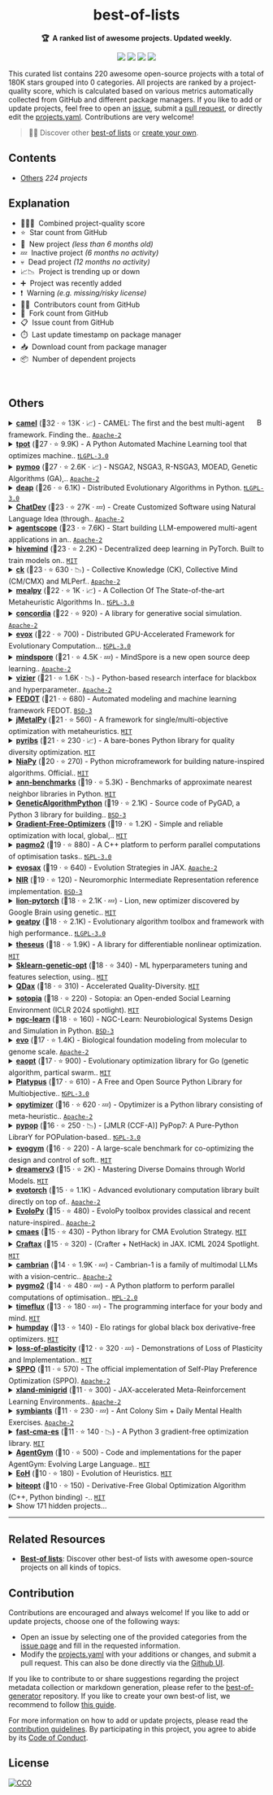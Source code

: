 <!-- markdownlint-disable -->
<h1 align="center">
    best-of-lists
    <br>
</h1>

<p align="center">
    <strong>🏆&nbsp; A ranked list of awesome projects. Updated weekly.</strong>
</p>

<p align="center">
    <a href="https://best-of.org" title="Best-of Badge"><img src="http://bit.ly/3o3EHNN"></a>
    <a href="#Contents" title="Project Count"><img src="https://img.shields.io/badge/projects-220-blue.svg?color=5ac4bf"></a>
    <a href="#Contribution" title="Contributions are welcome"><img src="https://img.shields.io/badge/contributions-welcome-green.svg"></a>
    <a href="https://github.com/evdcush/best-of-lists/releases" title="Best-of Updates"><img src="https://img.shields.io/github/release-date/evdcush/best-of-lists?color=green&label=updated"></a>
</p>

This curated list contains 220 awesome open-source projects with a total of 180K stars grouped into 0 categories. All projects are ranked by a project-quality score, which is calculated based on various metrics automatically collected from GitHub and different package managers. If you like to add or update projects, feel free to open an [issue](https://github.com/evdcush/best-of-lists/issues/new/choose), submit a [pull request](https://github.com/evdcush/best-of-lists/pulls), or directly edit the [projects.yaml](https://github.com/evdcush/best-of-lists/edit/main/projects.yaml). Contributions are very welcome!

> 🧙‍♂️  Discover other [best-of lists](https://best-of.org) or [create your own](https://github.com/best-of-lists/best-of/blob/main/create-best-of-list.md).

## Contents

- [Others](#others) _224 projects_

## Explanation
- 🥇🥈🥉&nbsp; Combined project-quality score
- ⭐️&nbsp; Star count from GitHub
- 🐣&nbsp; New project _(less than 6 months old)_
- 💤&nbsp; Inactive project _(6 months no activity)_
- 💀&nbsp; Dead project _(12 months no activity)_
- 📈📉&nbsp; Project is trending up or down
- ➕&nbsp; Project was recently added
- ❗️&nbsp; Warning _(e.g. missing/risky license)_
- 👨‍💻&nbsp; Contributors count from GitHub
- 🔀&nbsp; Fork count from GitHub
- 📋&nbsp; Issue count from GitHub
- ⏱️&nbsp; Last update timestamp on package manager
- 📥&nbsp; Download count from package manager
- 📦&nbsp; Number of dependent projects

<br>

## Others

<a href="#contents"><img align="right" width="15" height="15" src="https://git.io/JtehR" alt="Back to top"></a>

<details><summary><b><a href="https://github.com/camel-ai/camel">camel</a></b> (🥇32 ·  ⭐ 13K · 📈) - CAMEL: The first and the best multi-agent framework. Finding the.. <code><a href="http://bit.ly/3nYMfla">Apache-2</a></code></summary>

- [GitHub](https://github.com/camel-ai/camel) (👨‍💻 150 · 🔀 1.4K · 📥 900 · 📦 240 · 📋 1.1K - 31% open · ⏱️ 03.07.2025):

	```
	git clone https://github.com/camel-ai/camel
	```
</details>
<details><summary><b><a href="https://github.com/EpistasisLab/tpot">tpot</a></b> (🥇27 ·  ⭐ 9.9K) - A Python Automated Machine Learning tool that optimizes machine.. <code><a href="http://bit.ly/37RvQcA">❗️LGPL-3.0</a></code></summary>

- [GitHub](https://github.com/EpistasisLab/tpot) (👨‍💻 10 · 🔀 1.6K · 📦 3.5K · 📋 940 - 31% open · ⏱️ 15.05.2025):

	```
	git clone https://github.com/EpistasisLab/tpot
	```
</details>
<details><summary><b><a href="https://github.com/anyoptimization/pymoo">pymoo</a></b> (🥇27 ·  ⭐ 2.6K · 📈) - NSGA2, NSGA3, R-NSGA3, MOEAD, Genetic Algorithms (GA),.. <code><a href="http://bit.ly/3nYMfla">Apache-2</a></code></summary>

- [GitHub](https://github.com/anyoptimization/pymoo) (👨‍💻 69 · 🔀 420 · 📦 1.8K · 📋 460 - 0% open · ⏱️ 02.07.2025):

	```
	git clone https://github.com/anyoptimization/pymoo
	```
</details>
<details><summary><b><a href="https://github.com/DEAP/deap">deap</a></b> (🥇26 ·  ⭐ 6.1K) - Distributed Evolutionary Algorithms in Python. <code><a href="http://bit.ly/37RvQcA">❗️LGPL-3.0</a></code></summary>

- [GitHub](https://github.com/DEAP/deap) (👨‍💻 91 · 🔀 1.1K · 📦 6.8K · 📋 520 - 44% open · ⏱️ 04.05.2025):

	```
	git clone https://github.com/DEAP/deap
	```
</details>
<details><summary><b><a href="https://github.com/OpenBMB/ChatDev">ChatDev</a></b> (🥇23 ·  ⭐ 27K · 💤) - Create Customized Software using Natural Language Idea (through.. <code><a href="http://bit.ly/3nYMfla">Apache-2</a></code></summary>

- [GitHub](https://github.com/OpenBMB/ChatDev) (👨‍💻 64 · 🔀 3.4K · 📋 280 - 8% open · ⏱️ 30.12.2024):

	```
	git clone https://github.com/OpenBMB/ChatDev
	```
</details>
<details><summary><b><a href="https://github.com/modelscope/agentscope">agentscope</a></b> (🥇23 ·  ⭐ 7.6K) - Start building LLM-empowered multi-agent applications in an.. <code><a href="http://bit.ly/3nYMfla">Apache-2</a></code></summary>

- [GitHub](https://github.com/modelscope/agentscope) (👨‍💻 38 · 🔀 440 · 📥 41 · 📦 30 · 📋 220 - 25% open · ⏱️ 03.07.2025):

	```
	git clone https://github.com/modelscope/agentscope
	```
</details>
<details><summary><b><a href="https://github.com/learning-at-home/hivemind">hivemind</a></b> (🥇23 ·  ⭐ 2.2K) - Decentralized deep learning in PyTorch. Built to train models on.. <code><a href="http://bit.ly/34MBwT8">MIT</a></code></summary>

- [GitHub](https://github.com/learning-at-home/hivemind) (👨‍💻 33 · 🔀 180 · 📦 130 · 📋 180 - 39% open · ⏱️ 06.05.2025):

	```
	git clone https://github.com/learning-at-home/hivemind
	```
</details>
<details><summary><b><a href="https://github.com/mlcommons/ck">ck</a></b> (🥇23 ·  ⭐ 630 · 📉) - Collective Knowledge (CK), Collective Mind (CM/CMX) and MLPerf.. <code><a href="http://bit.ly/3nYMfla">Apache-2</a></code></summary>

- [GitHub](https://github.com/mlcommons/ck) (👨‍💻 34 · 🔀 110 · 📦 120 · 📋 500 - 1% open · ⏱️ 07.05.2025):

	```
	git clone https://github.com/mlcommons/ck
	```
</details>
<details><summary><b><a href="https://github.com/thieu1995/mealpy">mealpy</a></b> (🥇22 ·  ⭐ 1K · 📈) - A Collection Of The State-of-the-art Metaheuristic Algorithms In.. <code><a href="http://bit.ly/2M0xdwT">❗️GPL-3.0</a></code></summary>

- [GitHub](https://github.com/thieu1995/mealpy) (👨‍💻 19 · 🔀 200 · 📦 190 · 📋 160 - 8% open · ⏱️ 05.06.2025):

	```
	git clone https://github.com/thieu1995/mealpy
	```
</details>
<details><summary><b><a href="https://github.com/google-deepmind/concordia">concordia</a></b> (🥇22 ·  ⭐ 920) - A library for generative social simulation. <code><a href="http://bit.ly/3nYMfla">Apache-2</a></code></summary>

- [GitHub](https://github.com/google-deepmind/concordia) (👨‍💻 27 · 🔀 180 · 📦 15 · 📋 47 - 19% open · ⏱️ 02.07.2025):

	```
	git clone https://github.com/google-deepmind/concordia
	```
</details>
<details><summary><b><a href="https://github.com/EMI-Group/evox">evox</a></b> (🥇22 ·  ⭐ 700) - Distributed GPU-Accelerated Framework for Evolutionary Computation... <code><a href="http://bit.ly/2M0xdwT">❗️GPL-3.0</a></code></summary>

- [GitHub](https://github.com/EMI-Group/evox) (👨‍💻 28 · 🔀 100 · 📦 10 · ⏱️ 23.06.2025):

	```
	git clone https://github.com/EMI-Group/evox
	```
</details>
<details><summary><b><a href="https://github.com/mindspore-ai/mindspore">mindspore</a></b> (🥇21 ·  ⭐ 4.5K · 💤) - MindSpore is a new open source deep learning.. <code><a href="http://bit.ly/3nYMfla">Apache-2</a></code></summary>

- [GitHub](https://github.com/mindspore-ai/mindspore) (👨‍💻 1.6K · 🔀 710 · 📋 290 - 61% open · ⏱️ 28.07.2024):

	```
	git clone https://github.com/mindspore-ai/mindspore
	```
</details>
<details><summary><b><a href="https://github.com/google/vizier">vizier</a></b> (🥇21 ·  ⭐ 1.6K · 📉) - Python-based research interface for blackbox and hyperparameter.. <code><a href="http://bit.ly/3nYMfla">Apache-2</a></code></summary>

- [GitHub](https://github.com/google/vizier) (👨‍💻 25 · 🔀 100 · 📋 43 - 2% open · ⏱️ 27.06.2025):

	```
	git clone https://github.com/google/vizier
	```
</details>
<details><summary><b><a href="https://github.com/aimclub/FEDOT">FEDOT</a></b> (🥇21 ·  ⭐ 680) - Automated modeling and machine learning framework FEDOT. <code><a href="http://bit.ly/3aKzpTv">BSD-3</a></code></summary>

- [GitHub](https://github.com/aimclub/FEDOT) (👨‍💻 38 · 🔀 87 · 📦 64 · 📋 570 - 11% open · ⏱️ 02.07.2025):

	```
	git clone https://github.com/aimclub/FEDOT
	```
</details>
<details><summary><b><a href="https://github.com/jMetal/jMetalPy">jMetalPy</a></b> (🥇21 ·  ⭐ 560) - A framework for single/multi-objective optimization with metaheuristics. <code><a href="http://bit.ly/34MBwT8">MIT</a></code></summary>

- [GitHub](https://github.com/jMetal/jMetalPy) (👨‍💻 34 · 🔀 150 · 📥 100 · 📦 100 · 📋 110 - 8% open · ⏱️ 26.06.2025):

	```
	git clone https://github.com/jMetal/jMetalPy
	```
</details>
<details><summary><b><a href="https://github.com/icaros-usc/pyribs">pyribs</a></b> (🥇21 ·  ⭐ 230 · 📈) - A bare-bones Python library for quality diversity optimization. <code><a href="http://bit.ly/34MBwT8">MIT</a></code></summary>

- [GitHub](https://github.com/icaros-usc/pyribs) (👨‍💻 17 · 🔀 42 · 📦 72 · 📋 110 - 8% open · ⏱️ 30.06.2025):

	```
	git clone https://github.com/icaros-usc/pyribs
	```
</details>
<details><summary><b><a href="https://github.com/NiaOrg/NiaPy">NiaPy</a></b> (🥈20 ·  ⭐ 270) - Python microframework for building nature-inspired algorithms. Official.. <code><a href="http://bit.ly/34MBwT8">MIT</a></code></summary>

- [GitHub](https://github.com/NiaOrg/NiaPy) (👨‍💻 34 · 🔀 81 · 📦 110 · 📋 100 - 3% open · ⏱️ 06.01.2025):

	```
	git clone https://github.com/NiaOrg/NiaPy
	```
</details>
<details><summary><b><a href="https://github.com/erikbern/ann-benchmarks">ann-benchmarks</a></b> (🥈19 ·  ⭐ 5.3K) - Benchmarks of approximate nearest neighbor libraries in Python. <code><a href="http://bit.ly/34MBwT8">MIT</a></code></summary>

- [GitHub](https://github.com/erikbern/ann-benchmarks) (👨‍💻 110 · 🔀 780 · 📋 240 - 34% open · ⏱️ 10.06.2025):

	```
	git clone https://github.com/erikbern/ann-benchmarks
	```
</details>
<details><summary><b><a href="https://github.com/ahmedfgad/GeneticAlgorithmPython">GeneticAlgorithmPython</a></b> (🥈19 ·  ⭐ 2.1K) - Source code of PyGAD, a Python 3 library for building.. <code><a href="http://bit.ly/3aKzpTv">BSD-3</a></code></summary>

- [GitHub](https://github.com/ahmedfgad/GeneticAlgorithmPython) (👨‍💻 24 · 🔀 480 · 📥 1.2K · 📋 170 - 57% open · ⏱️ 26.06.2025):

	```
	git clone https://github.com/ahmedfgad/GeneticAlgorithmPython
	```
</details>
<details><summary><b><a href="https://github.com/SimonBlanke/Gradient-Free-Optimizers">Gradient-Free-Optimizers</a></b> (🥈19 ·  ⭐ 1.2K) - Simple and reliable optimization with local, global,.. <code><a href="http://bit.ly/34MBwT8">MIT</a></code></summary>

- [GitHub](https://github.com/SimonBlanke/Gradient-Free-Optimizers) (👨‍💻 10 · 🔀 88 · 📥 64 · 📦 40 · 📋 57 - 28% open · ⏱️ 28.06.2025):

	```
	git clone https://github.com/SimonBlanke/Gradient-Free-Optimizers
	```
</details>
<details><summary><b><a href="https://github.com/esa/pagmo2">pagmo2</a></b> (🥈19 ·  ⭐ 880) - A C++ platform to perform parallel computations of optimisation tasks.. <code><a href="http://bit.ly/2M0xdwT">❗️GPL-3.0</a></code></summary>

- [GitHub](https://github.com/esa/pagmo2) (👨‍💻 61 · 🔀 160 · 📋 250 - 19% open · ⏱️ 26.06.2025):

	```
	git clone https://github.com/esa/pagmo2
	```
</details>
<details><summary><b><a href="https://github.com/RobertTLange/evosax">evosax</a></b> (🥈19 ·  ⭐ 640) - Evolution Strategies in JAX. <code><a href="http://bit.ly/3nYMfla">Apache-2</a></code></summary>

- [GitHub](https://github.com/RobertTLange/evosax) (👨‍💻 10 · 🔀 50 · 📦 160 · 📋 49 - 8% open · ⏱️ 11.06.2025):

	```
	git clone https://github.com/RobertTLange/evosax
	```
</details>
<details><summary><b><a href="https://github.com/neuromorphs/NIR">NIR</a></b> (🥈19 ·  ⭐ 120) - Neuromorphic Intermediate Representation reference implementation. <code><a href="http://bit.ly/3aKzpTv">BSD-3</a></code></summary>

- [GitHub](https://github.com/neuromorphs/NIR) (👨‍💻 19 · 🔀 24 · 📦 99 · 📋 49 - 30% open · ⏱️ 16.06.2025):

	```
	git clone https://github.com/neuromorphs/NIR
	```
</details>
<details><summary><b><a href="https://github.com/lucidrains/lion-pytorch">lion-pytorch</a></b> (🥈18 ·  ⭐ 2.1K · 💤) - Lion, new optimizer discovered by Google Brain using genetic.. <code><a href="http://bit.ly/34MBwT8">MIT</a></code></summary>

- [GitHub](https://github.com/lucidrains/lion-pytorch) (👨‍💻 6 · 🔀 53 · 📦 1.1K · 📋 24 - 33% open · ⏱️ 27.11.2024):

	```
	git clone https://github.com/lucidrains/lion-pytorch
	```
</details>
<details><summary><b><a href="https://github.com/geatpy-dev/geatpy">geatpy</a></b> (🥈18 ·  ⭐ 2.1K) - Evolutionary algorithm toolbox and framework with high performance.. <code><a href="http://bit.ly/37RvQcA">❗️LGPL-3.0</a></code></summary>

- [GitHub](https://github.com/geatpy-dev/geatpy) (👨‍💻 8 · 🔀 730 · 📥 5K · 📋 380 - 42% open · ⏱️ 17.01.2025):

	```
	git clone https://github.com/geatpy-dev/geatpy
	```
</details>
<details><summary><b><a href="https://github.com/facebookresearch/theseus">theseus</a></b> (🥈18 ·  ⭐ 1.9K) - A library for differentiable nonlinear optimization. <code><a href="http://bit.ly/34MBwT8">MIT</a></code></summary>

- [GitHub](https://github.com/facebookresearch/theseus) (👨‍💻 27 · 🔀 130 · 📦 7 · 📋 200 - 38% open · ⏱️ 16.01.2025):

	```
	git clone https://github.com/facebookresearch/theseus
	```
</details>
<details><summary><b><a href="https://github.com/rodrigo-arenas/Sklearn-genetic-opt">Sklearn-genetic-opt</a></b> (🥈18 ·  ⭐ 340) - ML hyperparameters tuning and features selection, using.. <code><a href="http://bit.ly/34MBwT8">MIT</a></code></summary>

- [GitHub](https://github.com/rodrigo-arenas/Sklearn-genetic-opt) (👨‍💻 18 · 🔀 82 · 📦 67 · 📋 67 - 5% open · ⏱️ 10.06.2025):

	```
	git clone https://github.com/rodrigo-arenas/Sklearn-genetic-opt
	```
</details>
<details><summary><b><a href="https://github.com/adaptive-intelligent-robotics/QDax">QDax</a></b> (🥈18 ·  ⭐ 310) - Accelerated Quality-Diversity. <code><a href="http://bit.ly/34MBwT8">MIT</a></code></summary>

- [GitHub](https://github.com/adaptive-intelligent-robotics/QDax) (👨‍💻 14 · 🔀 50 · 📦 19 · 📋 92 - 29% open · ⏱️ 17.06.2025):

	```
	git clone https://github.com/adaptive-intelligent-robotics/QDax
	```
</details>
<details><summary><b><a href="https://github.com/sotopia-lab/sotopia">sotopia</a></b> (🥈18 ·  ⭐ 220) - Sotopia: an Open-ended Social Learning Environment (ICLR 2024 spotlight). <code><a href="http://bit.ly/34MBwT8">MIT</a></code></summary>

- [GitHub](https://github.com/sotopia-lab/sotopia) (👨‍💻 19 · 🔀 33 · 📦 13 · 📋 78 - 5% open · ⏱️ 04.05.2025):

	```
	git clone https://github.com/sotopia-lab/sotopia
	```
</details>
<details><summary><b><a href="https://github.com/NACLab/ngc-learn">ngc-learn</a></b> (🥈18 ·  ⭐ 160) - NGC-Learn: Neurobiological Systems Design and Simulation in Python. <code><a href="http://bit.ly/3aKzpTv">BSD-3</a></code></summary>

- [GitHub](https://github.com/NACLab/ngc-learn) (👨‍💻 11 · 🔀 28 · 📦 8 · 📋 12 - 25% open · ⏱️ 07.06.2025):

	```
	git clone https://github.com/NACLab/ngc-learn
	```
</details>
<details><summary><b><a href="https://github.com/evo-design/evo">evo</a></b> (🥈17 ·  ⭐ 1.4K) - Biological foundation modeling from molecular to genome scale. <code><a href="http://bit.ly/3nYMfla">Apache-2</a></code></summary>

- [GitHub](https://github.com/evo-design/evo) (👨‍💻 8 · 🔀 170 · 📦 11 · 📋 73 - 47% open · ⏱️ 26.02.2025):

	```
	git clone https://github.com/evo-design/evo
	```
</details>
<details><summary><b><a href="https://github.com/MaxHalford/eaopt">eaopt</a></b> (🥈17 ·  ⭐ 900) - Evolutionary optimization library for Go (genetic algorithm, partical swarm.. <code><a href="http://bit.ly/34MBwT8">MIT</a></code></summary>

- [GitHub](https://github.com/MaxHalford/eaopt) (👨‍💻 18 · 🔀 96 · 📦 53 · 📋 23 - 39% open · ⏱️ 27.01.2025):

	```
	git clone https://github.com/MaxHalford/eaopt
	```
</details>
<details><summary><b><a href="https://github.com/Project-Platypus/Platypus">Platypus</a></b> (🥈17 ·  ⭐ 610) - A Free and Open Source Python Library for Multiobjective.. <code><a href="http://bit.ly/2M0xdwT">❗️GPL-3.0</a></code></summary>

- [GitHub](https://github.com/Project-Platypus/Platypus) (👨‍💻 20 · 🔀 150 · 📥 23 · 📦 250 · ⏱️ 16.04.2025):

	```
	git clone https://github.com/Project-Platypus/Platypus
	```
</details>
<details><summary><b><a href="https://github.com/gugarosa/opytimizer">opytimizer</a></b> (🥈16 ·  ⭐ 620 · 💤) - Opytimizer is a Python library consisting of meta-heuristic.. <code><a href="http://bit.ly/3nYMfla">Apache-2</a></code></summary>

- [GitHub](https://github.com/gugarosa/opytimizer) (👨‍💻 4 · 🔀 42 · 📦 21 · ⏱️ 18.08.2024):

	```
	git clone https://github.com/gugarosa/opytimizer
	```
</details>
<details><summary><b><a href="https://github.com/Evolutionary-Intelligence/pypop">pypop</a></b> (🥈16 ·  ⭐ 250 · 📉) - [JMLR (CCF-A)] PyPop7: A Pure-Python LibrarY for POPulation-based.. <code><a href="http://bit.ly/2M0xdwT">❗️GPL-3.0</a></code></summary>

- [GitHub](https://github.com/Evolutionary-Intelligence/pypop) (👨‍💻 16 · 🔀 39 · 📋 11 - 18% open · ⏱️ 03.07.2025):

	```
	git clone https://github.com/Evolutionary-Intelligence/pypop
	```
</details>
<details><summary><b><a href="https://github.com/EvolutionGym/evogym">evogym</a></b> (🥈16 ·  ⭐ 220) - A large-scale benchmark for co-optimizing the design and control of soft.. <code><a href="http://bit.ly/34MBwT8">MIT</a></code></summary>

- [GitHub](https://github.com/EvolutionGym/evogym) (👨‍💻 3 · 🔀 36 · 📦 15 · 📋 33 - 12% open · ⏱️ 05.06.2025):

	```
	git clone https://github.com/EvolutionGym/evogym
	```
</details>
<details><summary><b><a href="https://github.com/danijar/dreamerv3">dreamerv3</a></b> (🥈15 ·  ⭐ 2K) - Mastering Diverse Domains through World Models. <code><a href="http://bit.ly/34MBwT8">MIT</a></code></summary>

- [GitHub](https://github.com/danijar/dreamerv3) (👨‍💻 9 · 🔀 330 · 📦 10 · 📋 160 - 20% open · ⏱️ 11.04.2025):

	```
	git clone https://github.com/danijar/dreamerv3
	```
</details>
<details><summary><b><a href="https://github.com/nnaisense/evotorch">evotorch</a></b> (🥈15 ·  ⭐ 1.1K) - Advanced evolutionary computation library built directly on top of.. <code><a href="http://bit.ly/3nYMfla">Apache-2</a></code></summary>

- [GitHub](https://github.com/nnaisense/evotorch) (👨‍💻 6 · 🔀 70 · 📋 46 - 26% open · ⏱️ 14.05.2025):

	```
	git clone https://github.com/nnaisense/evotorch
	```
</details>
<details><summary><b><a href="https://github.com/7ossam81/EvoloPy">EvoloPy</a></b> (🥈15 ·  ⭐ 480) - EvoloPy toolbox provides classical and recent nature-inspired.. <code><a href="http://bit.ly/3nYMfla">Apache-2</a></code></summary>

- [GitHub](https://github.com/7ossam81/EvoloPy) (👨‍💻 12 · 🔀 230 · 📋 46 - 52% open · ⏱️ 21.04.2025):

	```
	git clone https://github.com/7ossam81/EvoloPy
	```
</details>
<details><summary><b><a href="https://github.com/CyberAgentAILab/cmaes">cmaes</a></b> (🥈15 ·  ⭐ 430) - Python library for CMA Evolution Strategy. <code><a href="http://bit.ly/34MBwT8">MIT</a></code></summary>

- [GitHub](https://github.com/CyberAgentAILab/cmaes) (👨‍💻 10 · 🔀 69 · 📥 390 · 📋 41 - 21% open · ⏱️ 27.05.2025):

	```
	git clone https://github.com/CyberAgentAILab/cmaes
	```
</details>
<details><summary><b><a href="https://github.com/MichaelTMatthews/Craftax">Craftax</a></b> (🥈15 ·  ⭐ 320) - (Crafter + NetHack) in JAX. ICML 2024 Spotlight. <code><a href="http://bit.ly/34MBwT8">MIT</a></code></summary>

- [GitHub](https://github.com/MichaelTMatthews/Craftax) (👨‍💻 9 · 🔀 31 · 📦 34 · 📋 22 - 9% open · ⏱️ 26.05.2025):

	```
	git clone https://github.com/MichaelTMatthews/Craftax
	```
</details>
<details><summary><b><a href="https://github.com/cambrian-mllm/cambrian">cambrian</a></b> (🥈14 ·  ⭐ 1.9K · 💤) - Cambrian-1 is a family of multimodal LLMs with a vision-centric.. <code><a href="http://bit.ly/3nYMfla">Apache-2</a></code></summary>

- [GitHub](https://github.com/cambrian-mllm/cambrian) (👨‍💻 4 · 🔀 130 · 📦 3 · 📋 80 - 56% open · ⏱️ 30.10.2024):

	```
	git clone https://github.com/cambrian-mllm/cambrian
	```
</details>
<details><summary><b><a href="https://github.com/esa/pygmo2">pygmo2</a></b> (🥈14 ·  ⭐ 480 · 💤) - A Python platform to perform parallel computations of optimisation.. <code><a href="http://bit.ly/3postzC">MPL-2.0</a></code></summary>

- [GitHub](https://github.com/esa/pygmo2) (👨‍💻 10 · 🔀 61 · 📋 100 - 41% open · ⏱️ 10.08.2024):

	```
	git clone https://github.com/esa/pygmo2
	```
</details>
<details><summary><b><a href="https://github.com/timeflux/timeflux">timeflux</a></b> (🥈13 ·  ⭐ 180 · 💤) - The programming interface for your body and mind. <code><a href="http://bit.ly/34MBwT8">MIT</a></code></summary>

- [GitHub](https://github.com/timeflux/timeflux) (👨‍💻 7 · 🔀 27 · 📋 34 - 50% open · ⏱️ 23.09.2024):

	```
	git clone https://github.com/timeflux/timeflux
	```
</details>
<details><summary><b><a href="https://github.com/microprediction/humpday">humpday</a></b> (🥈13 ·  ⭐ 140) - Elo ratings for global black box derivative-free optimizers. <code><a href="http://bit.ly/34MBwT8">MIT</a></code></summary>

- [GitHub](https://github.com/microprediction/humpday) (👨‍💻 5 · 🔀 20 · 📦 11 · 📋 30 - 90% open · ⏱️ 06.02.2025):

	```
	git clone https://github.com/microprediction/humpday
	```
</details>
<details><summary><b><a href="https://github.com/shibhansh/loss-of-plasticity">loss-of-plasticity</a></b> (🥈12 ·  ⭐ 320 · 💤) - Demonstrations of Loss of Plasticity and Implementation.. <code><a href="http://bit.ly/34MBwT8">MIT</a></code></summary>

- [GitHub](https://github.com/shibhansh/loss-of-plasticity) (👨‍💻 5 · 🔀 69 · 📦 5 · ⏱️ 03.11.2024):

	```
	git clone https://github.com/shibhansh/loss-of-plasticity
	```
</details>
<details><summary><b><a href="https://github.com/uclaml/SPPO">SPPO</a></b> (🥈11 ·  ⭐ 570) - The official implementation of Self-Play Preference Optimization (SPPO). <code><a href="http://bit.ly/3nYMfla">Apache-2</a></code></summary>

- [GitHub](https://github.com/uclaml/SPPO) (👨‍💻 3 · 🔀 46 · 📋 20 - 70% open · ⏱️ 23.01.2025):

	```
	git clone https://github.com/uclaml/SPPO
	```
</details>
<details><summary><b><a href="https://github.com/dunnolab/xland-minigrid">xland-minigrid</a></b> (🥈11 ·  ⭐ 300) - JAX-accelerated Meta-Reinforcement Learning Environments.. <code><a href="http://bit.ly/3nYMfla">Apache-2</a></code></summary>

- [GitHub](https://github.com/dunnolab/xland-minigrid) (👨‍💻 8 · 🔀 20 · 📋 20 - 30% open · ⏱️ 26.05.2025):

	```
	git clone https://github.com/corl-team/xland-minigrid
	```
</details>
<details><summary><b><a href="https://github.com/MeoMix/symbiants">symbiants</a></b> (🥈11 ·  ⭐ 230 · 💤) - Ant Colony Sim + Daily Mental Health Exercises. <code><a href="http://bit.ly/3nYMfla">Apache-2</a></code></summary>

- [GitHub](https://github.com/MeoMix/symbiants) (👨‍💻 3 · 🔀 4 · 📋 49 - 42% open · ⏱️ 13.08.2024):

	```
	git clone https://github.com/MeoMix/symbiants
	```
</details>
<details><summary><b><a href="https://github.com/dietmarwo/fast-cma-es">fast-cma-es</a></b> (🥈11 ·  ⭐ 140 · 📉) - A Python 3 gradient-free optimization library. <code><a href="http://bit.ly/34MBwT8">MIT</a></code></summary>

- [GitHub](https://github.com/dietmarwo/fast-cma-es) (👨‍💻 6 · 🔀 20 · 📦 80 · 📋 20 - 25% open · ⏱️ 30.06.2025):

	```
	git clone https://github.com/dietmarwo/fast-cma-es
	```
</details>
<details><summary><b><a href="https://github.com/WooooDyy/AgentGym">AgentGym</a></b> (🥉10 ·  ⭐ 500) - Code and implementations for the paper AgentGym: Evolving Large Language.. <code><a href="http://bit.ly/34MBwT8">MIT</a></code></summary>

- [GitHub](https://github.com/WooooDyy/AgentGym) (👨‍💻 9 · 🔀 61 · 📋 27 - 44% open · ⏱️ 11.03.2025):

	```
	git clone https://github.com/WooooDyy/AgentGym
	```
</details>
<details><summary><b><a href="https://github.com/FeiLiu36/EoH">EoH</a></b> (🥉10 ·  ⭐ 180) - Evolution of Heuristics. <code><a href="http://bit.ly/34MBwT8">MIT</a></code></summary>

- [GitHub](https://github.com/FeiLiu36/EoH) (👨‍💻 4 · 🔀 29 · 📋 15 - 20% open · ⏱️ 17.02.2025):

	```
	git clone https://github.com/FeiLiu36/EoH
	```
</details>
<details><summary><b><a href="https://github.com/avaneev/biteopt">biteopt</a></b> (🥉10 ·  ⭐ 150) - Derivative-Free Global Optimization Algorithm (C++, Python binding) -.. <code><a href="http://bit.ly/34MBwT8">MIT</a></code></summary>

- [GitHub](https://github.com/avaneev/biteopt) (🔀 9 · ⏱️ 05.02.2025):

	```
	git clone https://github.com/avaneev/biteopt
	```
</details>
<details><summary>Show 171 hidden projects...</summary>

- <b><a href="https://github.com/microsoft/malmo">malmo</a></b> (🥇25 ·  ⭐ 4.2K · 💀) - Project Malmo is a platform for Artificial Intelligence experimentation.. <code><a href="http://bit.ly/34MBwT8">MIT</a></code>
- <b><a href="https://github.com/brainflow-dev/brainflow">brainflow</a></b> (🥇25 ·  ⭐ 1.4K) - BrainFlow is a library intended to obtain, parse and analyze.. <code>❗Unlicensed</code>
- <b><a href="https://github.com/nengo/nengo">nengo</a></b> (🥇23 ·  ⭐ 880) - A Python library for creating and simulating large-scale brain models. <code>❗Unlicensed</code>
- <b><a href="https://github.com/guofei9987/scikit-opt">scikit-opt</a></b> (🥇22 ·  ⭐ 5.6K · 💀) - Genetic Algorithm, Particle Swarm Optimization, Simulated.. <code><a href="http://bit.ly/34MBwT8">MIT</a></code>
- <b><a href="https://github.com/ljvmiranda921/pyswarms">pyswarms</a></b> (🥇22 ·  ⭐ 1.3K · 💀) - A research toolkit for particle swarm optimization in Python. <code><a href="http://bit.ly/34MBwT8">MIT</a></code>
- <b><a href="https://github.com/trevorstephens/gplearn">gplearn</a></b> (🥇21 ·  ⭐ 1.7K · 💀) - Genetic Programming in Python, with a scikit-learn inspired API. <code><a href="http://bit.ly/3aKzpTv">BSD-3</a></code>
- <b><a href="https://github.com/CMA-ES/pycma">pycma</a></b> (🥇21 ·  ⭐ 1.2K) - Python implementation of CMA-ES. <code>❗Unlicensed</code>
- <b><a href="https://github.com/kolbytn/mindcraft">mindcraft</a></b> (🥈19 ·  ⭐ 3.6K) -  <code><a href="http://bit.ly/34MBwT8">MIT</a></code>
- <b><a href="https://github.com/huawei-noah/HEBO">HEBO</a></b> (🥈19 ·  ⭐ 2.6K) - Bayesian optimisation & Reinforcement Learning library developed by.. <code>❗Unlicensed</code>
- <b><a href="https://github.com/minerllabs/minerl">minerl</a></b> (🥈18 ·  ⭐ 810) - MineRL Competition for Sample Efficient Reinforcement Learning -.. <code>❗Unlicensed</code>
- <b><a href="https://github.com/rsteca/sklearn-deap">sklearn-deap</a></b> (🥈18 ·  ⭐ 770 · 💀) - Use evolutionary algorithms instead of gridsearch in scikit-.. <code><a href="http://bit.ly/34MBwT8">MIT</a></code>
- <b><a href="https://github.com/rh12503/triangula">triangula</a></b> (🥈17 ·  ⭐ 3.9K · 💀) - Generate high-quality triangulated and polygonal art from images. <code><a href="http://bit.ly/34MBwT8">MIT</a></code>
- <b><a href="https://github.com/mikelma/craftium">craftium</a></b> (🥈17 ·  ⭐ 110 · 📈) - A framework for creating rich, 3D, Minecraft-like single and.. <code>❗Unlicensed</code>
- <b><a href="https://github.com/optuna/optunahub">optunahub</a></b> (🥈17 ·  ⭐ 45) - Python library to use packages in OptunaHub. <code><a href="http://bit.ly/34MBwT8">MIT</a></code>
- <b><a href="https://github.com/Chakazul/Lenia">Lenia</a></b> (🥈16 ·  ⭐ 3.7K · 💀) - Lenia - Mathematical Life Forms. <code><a href="http://bit.ly/34MBwT8">MIT</a></code>
- <b><a href="https://github.com/BIMK/PlatEMO">PlatEMO</a></b> (🥈15 ·  ⭐ 1.9K) - Evolutionary multi-objective optimization platform. <code>❗Unlicensed</code>
- <b><a href="https://github.com/CarperAI/OpenELM">OpenELM</a></b> (🥈15 ·  ⭐ 730 · 💀) - Evolution Through Large Models. <code><a href="http://bit.ly/34MBwT8">MIT</a></code>
- <b><a href="https://github.com/HaaLeo/swarmlib">swarmlib</a></b> (🥈15 ·  ⭐ 540 · 💀) - This repository implements several swarm optimization algorithms.. <code><a href="http://bit.ly/3aKzpTv">BSD-3</a></code>
- <b><a href="https://github.com/danijar/crafter">crafter</a></b> (🥈15 ·  ⭐ 450 · 💀) - Benchmarking the Spectrum of Agent Capabilities. <code><a href="http://bit.ly/34MBwT8">MIT</a></code>
- <b><a href="https://github.com/google/evojax">evojax</a></b> (🥈14 ·  ⭐ 900 · 💀) -  <code><a href="http://bit.ly/3nYMfla">Apache-2</a></code>
- <b><a href="https://github.com/XAI-liacs/LLaMEA">LLaMEA</a></b> (🥈14 ·  ⭐ 47) - Large Language Model Evolutionary Algorithm. <code><a href="http://bit.ly/34MBwT8">MIT</a></code>
- <b><a href="https://github.com/Helmholtz-AI-Energy/propulate">propulate</a></b> (🥈14 ·  ⭐ 39) - Propulate is an asynchronous population-based optimization algorithm.. <code><a href="http://bit.ly/3aKzpTv">BSD-3</a></code>
- <b><a href="https://github.com/firefly-cpp/NiaAML">NiaAML</a></b> (🥈14 ·  ⭐ 34) - Python automated machine learning framework. <code><a href="http://bit.ly/34MBwT8">MIT</a></code>
- <b><a href="https://github.com/Jason2Brownlee/CleverAlgorithms">CleverAlgorithms</a></b> (🥈13 ·  ⭐ 2.1K · 💤) - Clever Algorithms: Nature-Inspired Programming Recipes. <code>❗Unlicensed</code>
- <b><a href="https://github.com/openai/multi-agent-emergence-environments">multi-agent-emergence-environments</a></b> (🥈13 ·  ⭐ 1.7K · 💀) - Environment generation code for the paper Emergent.. <code><a href="http://bit.ly/34MBwT8">MIT</a></code>
- <b><a href="https://github.com/google/brain-tokyo-workshop">brain-tokyo-workshop</a></b> (🥈13 ·  ⭐ 1.3K · 💀) -  <code><a href="http://bit.ly/3nYMfla">Apache-2</a></code>
- <b><a href="https://github.com/kthohr/optim">optim</a></b> (🥈13 ·  ⭐ 860 · 💀) - OptimLib: a lightweight C++ library of numerical optimization.. <code><a href="http://bit.ly/3nYMfla">Apache-2</a></code>
- <b><a href="https://github.com/fcampelo/EC-Bestiary">EC-Bestiary</a></b> (🥈13 ·  ⭐ 640 · 💀) - A bestiary of evolutionary, swarm and other metaphor-.. <code>❗Unlicensed</code>
- <b><a href="https://github.com/williamhunter/topy">topy</a></b> (🥈13 ·  ⭐ 520 · 💀) - Topology Optimization using Python. <code>❗Unlicensed</code>
- <b><a href="https://github.com/Pattio/DeepSwarm">DeepSwarm</a></b> (🥈13 ·  ⭐ 320 · 💀) - Neural Architecture Search Powered by Swarm Intelligence. <code><a href="http://bit.ly/34MBwT8">MIT</a></code>
- <b><a href="https://github.com/lantunes/cellpylib">cellpylib</a></b> (🥈13 ·  ⭐ 240 · 💀) - A library for working with Cellular Automata, for Python. <code><a href="http://bit.ly/3nYMfla">Apache-2</a></code>
- <b><a href="https://github.com/Evolutionary-Intelligence/DistributedEvolutionaryComputation">DistributedEvolutionaryComputation</a></b> (🥈13 ·  ⭐ 140) - A (still growing) paper list of Evolutionary.. <code><a href="https://tldrlegal.com/search?q=CC0-1.0">❗️CC0-1.0</a></code>
- <b><a href="https://github.com/davidrmiller/biosim4">biosim4</a></b> (🥈12 ·  ⭐ 3.3K · 💤) - Biological evolution simulator. <code>❗Unlicensed</code>
- <b><a href="https://github.com/openai/evolution-strategies-starter">evolution-strategies-starter</a></b> (🥈12 ·  ⭐ 1.6K · 💀) - Code for the paper Evolution Strategies as a Scalable.. <code><a href="http://bit.ly/34MBwT8">MIT</a></code>
- <b><a href="https://github.com/diambra/arena">arena</a></b> (🥈12 ·  ⭐ 340 · 💀) - DIAMBRA Arena: a New Reinforcement Learning Platform for.. <code>❗Unlicensed</code>
- <b><a href="https://github.com/Gentopia-AI/Gentopia">Gentopia</a></b> (🥈12 ·  ⭐ 320 · 💀) - Build Hierarchical Autonomous Agents through Config. Collaborative.. <code><a href="http://bit.ly/34MBwT8">MIT</a></code>
- <b><a href="https://github.com/brandontrabucco/design-bench">design-bench</a></b> (🥈12 ·  ⭐ 92 · 💀) - Benchmarks for Model-Based Optimization. <code><a href="http://bit.ly/34MBwT8">MIT</a></code>
- <b><a href="https://github.com/firefly-cpp/FireflyAlgorithm">FireflyAlgorithm</a></b> (🥈12 ·  ⭐ 59) - Implementation of Firefly Algorithm in Python. <code><a href="http://bit.ly/34MBwT8">MIT</a></code>
- <b><a href="https://github.com/CWI-EvolutionaryIntelligence/GOMEA">gomea</a></b> (🥈12 ·  ⭐ 22) - Library for optimization with the model-based evolutionary algorithm GOMEA.. <code><a href="http://bit.ly/34MBwT8">MIT</a></code>
- <b><a href="https://github.com/jasonwebb/morphogenesis-resources">morphogenesis-resources</a></b> (🥈11 ·  ⭐ 2.1K) - Resources on the topic of digital morphogenesis.. <code>❗Unlicensed</code>
- <b><a href="https://github.com/uber-research/deep-neuroevolution">deep-neuroevolution</a></b> (🥈11 ·  ⭐ 1.7K · 💀) - Deep Neuroevolution. <code>❗Unlicensed</code>
- <b><a href="https://github.com/hardmaru/estool">estool</a></b> (🥈11 ·  ⭐ 950 · 💀) - Evolution Strategies Tool. <code>❗Unlicensed</code>
- <b><a href="https://github.com/sferes2/sferes2">sferes2</a></b> (🥈11 ·  ⭐ 160 · 💀) - A lightweight, generic C++11 framework for evolutionary.. <code>❗Unlicensed</code>
- <b><a href="https://github.com/kstaats/karoo_gp">karoo_gp</a></b> (🥈11 ·  ⭐ 160 · 💀) - A Genetic Programming platform for Python with TensorFlow.. <code>❗Unlicensed</code>
- <b><a href="https://github.com/evoplex/evoplex">evoplex</a></b> (🥈11 ·  ⭐ 140 · 💀) - Evoplex is a fast, robust and extensible platform for.. <code>❗Unlicensed</code>
- <b><a href="https://github.com/automl/DEHB">DEHB</a></b> (🥈11 ·  ⭐ 82) -  <code><a href="http://bit.ly/3nYMfla">Apache-2</a></code>
- <b><a href="https://github.com/quality-diversity/quality-diversity.github.io">quality-diversity.github.io</a></b> (🥈11 ·  ⭐ 46) - Website for Quality-Diversity optimisation algorithms. <code>❗Unlicensed</code>
- <b><a href="https://github.com/automl/hypersweeper">hypersweeper</a></b> (🥈11 ·  ⭐ 12) - Hydra sweeper integration of our favorite optimization.. <code>❗Unlicensed</code>
- <b><a href="https://github.com/trekhleb/self-parking-car-evolution">self-parking-car-evolution</a></b> (🥉10 ·  ⭐ 740 · 💀) - Training the car to do self-parking using a genetic.. <code><a href="http://bit.ly/34MBwT8">MIT</a></code>
- <b><a href="https://github.com/100/Solid">Solid</a></b> (🥉10 ·  ⭐ 580 · 💀) - A comprehensive gradient-free optimization framework written in Python. <code><a href="http://bit.ly/34MBwT8">MIT</a></code>
- <b><a href="https://github.com/kaushalshetty/FeatureSelectionGA">FeatureSelectionGA</a></b> (🥉10 ·  ⭐ 370 · 💀) - Feature Selection using Genetic Algorithm (DEAP.. <code><a href="http://bit.ly/34MBwT8">MIT</a></code>
- <b><a href="https://github.com/google-research/self-organising-systems">self-organising-systems</a></b> (🥉10 ·  ⭐ 360) -  <code><a href="http://bit.ly/3nYMfla">Apache-2</a></code>
- <b><a href="https://github.com/jennyzzt/awesome-open-ended">awesome-open-ended</a></b> (🥉10 ·  ⭐ 310) - Awesome Open-ended AI. <code>❗Unlicensed</code>
- <b><a href="https://github.com/thieu1995/metaheuristics">metaheuristics</a></b> (🥉10 ·  ⭐ 290 · 💀) - Implement the-state-of-the-art meta-heuristic algorithms.. <code><a href="http://bit.ly/3nYMfla">Apache-2</a></code>
- <b><a href="https://github.com/PacktPublishing/Hands-On-Genetic-Algorithms-with-Python">Hands-On-Genetic-Algorithms-with-Python</a></b> (🥉10 ·  ⭐ 280 · 💀) - Hands-On Genetic Algorithms with Python, Published by.. <code><a href="http://bit.ly/34MBwT8">MIT</a></code>
- <b><a href="https://github.com/dcmocanu/sparse-evolutionary-artificial-neural-networks">sparse-evolutionary-artificial-neural-networks</a></b> (🥉10 ·  ⭐ 250 · 💀) - Always sparse. Never dense. But never say never. A.. <code><a href="http://bit.ly/34MBwT8">MIT</a></code>
- <b><a href="https://github.com/logancyang/loss-landscape-anim">loss-landscape-anim</a></b> (🥉10 ·  ⭐ 160 · 💀) - Create animations for the optimization trajectory of.. <code><a href="http://bit.ly/34MBwT8">MIT</a></code>
- <b><a href="https://github.com/aimclub/GEFEST">GEFEST</a></b> (🥉10 ·  ⭐ 62) - Toolbox for the generative design of geometrically-encoded physical.. <code><a href="http://bit.ly/3aKzpTv">BSD-3</a></code>
- <b><a href="https://github.com/SwarmRL/SwarmRL">SwarmRL</a></b> (🥉10 ·  ⭐ 35) - Multi agent reinforcement learning for intelligent active matter. <code><a href="http://bit.ly/2M0xmjV">EPL-2.0</a></code>
- <b><a href="https://github.com/EASEA/easea">easea</a></b> (🥉10 ·  ⭐ 18 · 💀) - EASEA (EAsy Specification of Evolutionary Algorithms) is an.. <code><a href="http://bit.ly/3pwmjO5">❗️AGPL-3.0</a></code>
- <b><a href="https://github.com/NACLab/ngc-museum">ngc-museum</a></b> (🥉10 ·  ⭐ 15) - NGC Museum: Biomimetic Credit Assignment and Brain-Inspired Computing.. <code><a href="http://bit.ly/3aKzpTv">BSD-3</a></code>
- <b><a href="https://github.com/firefly-cpp/NiaAML-GUI">NiaAML-GUI</a></b> (🥉10 ·  ⭐ 6) - GUI for NiaAML Python package. <code><a href="http://bit.ly/34MBwT8">MIT</a></code>
- <b><a href="https://github.com/opoframework/opof">opof</a></b> (🥉10 ·  ⭐ 4 · 💀) - The Open Planner Optimization Framework (OPOF). <code><a href="http://bit.ly/3aKzpTv">BSD-3</a></code>
- <b><a href="https://github.com/arcelien/pba">pba</a></b> (🥉9 ·  ⭐ 510 · 💀) - Efficient Learning of Augmentation Policy Schedules. <code><a href="http://bit.ly/3nYMfla">Apache-2</a></code>
- <b><a href="https://github.com/PKU-YuanGroup/Machine-Mindset">Machine-Mindset</a></b> (🥉9 ·  ⭐ 490 · 💀) - An MBTI Exploration of Large Language Models. <code><a href="http://bit.ly/3nYMfla">Apache-2</a></code>
- <b><a href="https://github.com/zju-vipa/Odyssey">Odyssey</a></b> (🥉9 ·  ⭐ 320) - Odyssey: Empowering Minecraft Agents with Open-World Skills. <code><a href="http://bit.ly/34MBwT8">MIT</a></code>
- <b><a href="https://github.com/henry-yeh/DeepACO">DeepACO</a></b> (🥉9 ·  ⭐ 160 · 💤) - [NeurIPS 2023] DeepACO: Neural-enhanced Ant Systems for Combinatorial.. <code><a href="http://bit.ly/34MBwT8">MIT</a></code>
- <b><a href="https://github.com/NVlabs/Bongard-LOGO">Bongard-LOGO</a></b> (🥉9 ·  ⭐ 52 · 💀) - Bongard-LOGO is a Python code repository with the purpose of.. <code><a href="http://bit.ly/34MBwT8">MIT</a></code>
- <b><a href="https://github.com/SioKCronin/swarmopt">swarmopt</a></b> (🥉9 ·  ⭐ 34) - Swarm intelligence optimizer. <code><a href="http://bit.ly/34MBwT8">MIT</a></code>
- <b><a href="https://github.com/neurreps/awesome-neural-geometry">awesome-neural-geometry</a></b> (🥉8 ·  ⭐ 980) - A curated collection of resources and research.. <code>❗Unlicensed</code>
- <b><a href="https://github.com/google-deepmind/alphastar">alphastar</a></b> (🥉8 ·  ⭐ 480 · 💀) -  <code><a href="http://bit.ly/3nYMfla">Apache-2</a></code>
- <b><a href="https://github.com/uber-research/differentiable-plasticity">differentiable-plasticity</a></b> (🥉8 ·  ⭐ 400 · 💀) - Implementations of the algorithms described in.. <code>❗Unlicensed</code>
- <b><a href="https://github.com/NeuralNine/ai-car-simulation">ai-car-simulation</a></b> (🥉8 ·  ⭐ 280 · 💀) - A simple self-driving AI car game, which uses NEAT. <code>❗Unlicensed</code>
- <b><a href="https://github.com/yeshenpy/Awesome-Evolutionary-Reinforcement-Learning">Awesome-Evolutionary-Reinforcement-Learning</a></b> (🥉8 ·  ⭐ 280 · 💤) - Research Papers and Code Repository on the.. <code>❗Unlicensed</code>
- <b><a href="https://github.com/FeiLiu36/LLM4Opt">LLM4Opt</a></b> (🥉8 ·  ⭐ 260 · 💤) - A Collection on Large Language Models for Optimization. <code>❗Unlicensed</code>
- <b><a href="https://github.com/openai/EPG">EPG</a></b> (🥉8 ·  ⭐ 250 · 💀) - Code for the paper Evolved Policy Gradients. <code><a href="http://bit.ly/34MBwT8">MIT</a></code>
- <b><a href="https://github.com/baopng/NSGA-II">NSGA-II</a></b> (🥉8 ·  ⭐ 220 · 💤) - Implementation of NSGA-II algorithm in form of a python library. <code>❗Unlicensed</code>
- <b><a href="https://github.com/Sohl-Dickstein/fractal">fractal</a></b> (🥉8 ·  ⭐ 210 · 💀) - The boundary of neural network trainability is fractal. <code><a href="http://bit.ly/34MBwT8">MIT</a></code>
- <b><a href="https://github.com/facebookresearch/minimax">minimax</a></b> (🥉8 ·  ⭐ 190 · 💤) - Efficient baselines for autocurricula in JAX. <code><a href="http://bit.ly/3nYMfla">Apache-2</a></code>
- <b><a href="https://github.com/EMI-Group/evoxbench">evoxbench</a></b> (🥉8 ·  ⭐ 130) - Transforming Neural Architecture Search (NAS) into multi-objective.. <code><a href="http://bit.ly/2M0xdwT">❗️GPL-3.0</a></code>
- <b><a href="https://github.com/renatoosousa/GeneticAlgorithmForFeatureSelection">GeneticAlgorithmForFeatureSelection</a></b> (🥉8 ·  ⭐ 110 · 💀) - Search the best feature subset for you classification.. <code><a href="http://bit.ly/34MBwT8">MIT</a></code>
- <b><a href="https://github.com/0xprofessooor/Pearl">Pearl</a></b> (🥉8 ·  ⭐ 56 · 💀) - Adaptable tools to make reinforcement learning and evolutionary.. <code><a href="http://bit.ly/34MBwT8">MIT</a></code>
- <b><a href="https://github.com/shyamsn97/controllable-ncas">controllable-ncas</a></b> (🥉8 ·  ⭐ 56 · 💀) - Code for Goal-Guided Neural Cellular Automata: Learning to.. <code><a href="http://bit.ly/34MBwT8">MIT</a></code>
- <b><a href="https://github.com/openai/automated-interpretability">automated-interpretability</a></b> (🥉7 ·  ⭐ 1K · 💀) -  <code>❗Unlicensed</code>
- <b><a href="https://github.com/openai/multiagent-competition">multiagent-competition</a></b> (🥉7 ·  ⭐ 820 · 💀) - Code for the paper Emergent Complexity via Multi-.. <code>❗Unlicensed</code>
- <b><a href="https://github.com/facebookresearch/eai-vc">eai-vc</a></b> (🥉7 ·  ⭐ 490 · 💀) - The repository for the largest and most comprehensive empirical.. <code>❗Unlicensed</code>
- <b><a href="https://github.com/algorithmsbooks/algforopt-notebooks">algforopt-notebooks</a></b> (🥉7 ·  ⭐ 460 · 💀) - Jupyter notebooks associated with the Algorithms for.. <code>❗Unlicensed</code>
- <b><a href="https://github.com/FoundationVision/OmniTokenizer">OmniTokenizer</a></b> (🥉7 ·  ⭐ 300 · 💤) - [NeurIPS 2024]OmniTokenizer: one model and one weight for.. <code><a href="http://bit.ly/34MBwT8">MIT</a></code>
- <b><a href="https://github.com/OpenDriveLab/ELM">ELM</a></b> (🥉7 ·  ⭐ 200) - [ECCV 2024] Embodied Understanding of Driving Scenarios. <code>❗Unlicensed</code>
- <b><a href="https://github.com/bollu/cellularAutomata">cellularAutomata</a></b> (🥉7 ·  ⭐ 190 · 💀) - a collection of cellular automata written in Haskell with.. <code><a href="http://bit.ly/3aKzpTv">BSD-3</a></code>
- <b><a href="https://github.com/beeevita/EvoPrompt">EvoPrompt</a></b> (🥉7 ·  ⭐ 160) - Official implementation of the paper Connecting Large Language.. <code>❗Unlicensed</code>
- <b><a href="https://github.com/EvolutionGym/evogym-design-tool">evogym-design-tool</a></b> (🥉7 ·  ⭐ 100 · 💀) - Design tool for creating Evolution Gym environments. <code><a href="http://bit.ly/34MBwT8">MIT</a></code>
- <b><a href="https://github.com/pprp/Pruner-Zero">Pruner-Zero</a></b> (🥉7 ·  ⭐ 88 · 💤) - [ICML24] Pruner-Zero: Evolving Symbolic Pruning Metric from scratch.. <code><a href="http://bit.ly/34MBwT8">MIT</a></code>
- <b><a href="https://github.com/amineremache/qbso-fs">qbso-fs</a></b> (🥉7 ·  ⭐ 59 · 💀) - Python implementation of QBSO-FS : a Reinforcement Learning based Bee.. <code><a href="http://bit.ly/34MBwT8">MIT</a></code>
- <b><a href="https://github.com/Evolutionary-Intelligence/EvolutionaryComputation-A-Modern-Perspective-ECAMP">EC-A-Modern-Perspective</a></b> (🥉7 ·  ⭐ 53) - Evolutionary Computation: A Modern Perspective |...|.. <code><a href="https://tldrlegal.com/search?q=CC0-1.0">❗️CC0-1.0</a></code>
- <b><a href="https://github.com/jcoreyes/evolvingrl">evolvingrl</a></b> (🥉7 ·  ⭐ 46 · 💀) - Supplementary Data for Evolving Reinforcement Learning Algorithms. <code><a href="http://bit.ly/34MBwT8">MIT</a></code>
- <b><a href="https://github.com/neuroevobench/neuroevobench">neuroevobench</a></b> (🥉7 ·  ⭐ 39 · 💀) - Neuroevolution Benchmark in JAX. <code><a href="http://bit.ly/3nYMfla">Apache-2</a></code>
- <b><a href="https://github.com/kourgeorge/project-origin">project-origin</a></b> (🥉7 ·  ⭐ 35 · 💀) - An Artificial Life simulator for Investigating Noogenesis. <code><a href="http://bit.ly/3rqEWVr">BSD-2</a></code>
- <b><a href="https://github.com/facebookresearch/agenthive">agenthive</a></b> (🥉7 ·  ⭐ 34 · 💀) - AgentHive provides the primitives and helpers for a seamless.. <code>❗Unlicensed</code>
- <b><a href="https://github.com/sayin/Data_Driven_Symbolic_Regression">Data_Driven_Symbolic_Regression</a></b> (🥉7 ·  ⭐ 33 · 💀) - Interpretable machine learning (symbolic regression).. <code><a href="http://bit.ly/2M0xdwT">❗️GPL-3.0</a></code>
- <b><a href="https://github.com/Evolving-AI-Lab/innovation-engine">innovation-engine</a></b> (🥉7 ·  ⭐ 31 · 💀) - Code base for Innovation Engines GECCO 2015 paper. <code><a href="http://bit.ly/34MBwT8">MIT</a></code>
- <b><a href="https://github.com/SamsungSAILMontreal/PAPA">PAPA</a></b> (🥉7 ·  ⭐ 26 · 💀) - Repository for the PopulAtion Parameter Averaging (PAPA) paper. <code><a href="http://bit.ly/34MBwT8">MIT</a></code>
- <b><a href="https://github.com/princeton-nlp/lwm">lwm</a></b> (🥉7 ·  ⭐ 24 · 💀) - We develop world models that can be adapted with natural language... <code><a href="http://bit.ly/2M0xdwT">❗️GPL-3.0</a></code>
- <b><a href="https://github.com/llama887/ai-car-preference-learning">ai-car-preference-learning</a></b> (🥉7 ·  ⭐ 5) - A simple self-driving AI car game, which uses NEAT.. <code>❗Unlicensed</code>
- <b><a href="https://github.com/facebookresearch/brainmagick">brainmagick</a></b> (🥉6 ·  ⭐ 440 · 💀) - Training and evaluation pipeline for MEG and EEG brain.. <code>❗Unlicensed</code>
- <b><a href="https://github.com/ShawK91/Evolutionary-Reinforcement-Learning">Evolutionary-Reinforcement-Learning</a></b> (🥉6 ·  ⭐ 230 · 💀) - Codebase for Evolutionary Reinforcement Learning.. <code>❗Unlicensed</code>
- <b><a href="https://github.com/dinobby/ReConcile">ReConcile</a></b> (🥉6 ·  ⭐ 180 · 💀) -  <code><a href="http://bit.ly/34MBwT8">MIT</a></code>
- <b><a href="https://github.com/siyuyuan/evoagent">evoagent</a></b> (🥉6 ·  ⭐ 110 · 💤) - Resources for our paper: EvoAgent: Towards Automatic Multi-.. <code>❗Unlicensed</code>
- <b><a href="https://github.com/AxelThevenot/Python_Benchmark_Test_Optimization_Function_Single_Objective">Python_Benchmark_Test_Optimization_Function_Single_Objective</a></b> (🥉6 ·  ⭐ 84 · 💀) -  <code><a href="http://bit.ly/34MBwT8">MIT</a></code>
- <b><a href="https://github.com/facebookresearch/how-to-autorl">how-to-autorl</a></b> (🥉6 ·  ⭐ 80 · 💀) - Plug-and-play hydra sweepers for the EA-based multifidelity.. <code><a href="http://bit.ly/3nYMfla">Apache-2</a></code>
- <b><a href="https://github.com/instadeepai/poppy">poppy</a></b> (🥉6 ·  ⭐ 77 · 💀) - Population-Based Reinforcement Learning for Combinatorial Optimization. <code><a href="http://bit.ly/3nYMfla">Apache-2</a></code>
- <b><a href="https://github.com/conglu1997/intelligent-go-explore">intelligent-go-explore</a></b> (🥉6 ·  ⭐ 59) - Intelligent Go-Explore: Standing on the Shoulders of.. <code><a href="http://bit.ly/34MBwT8">MIT</a></code>
- <b><a href="https://github.com/duguodong7/model-evolution">model-evolution</a></b> (🥉6 ·  ⭐ 37 · 💤) - [ACL 2024] Knowledge Fusion by Evolving Weights of.. <code><a href="http://bit.ly/3nYMfla">Apache-2</a></code>
- <b><a href="https://github.com/maxencefaldor/Leniabreeder">Leniabreeder</a></b> (🥉6 ·  ⭐ 23) - Repository for Toward Artificial Open-Ended Evolution within Lenia.. <code><a href="http://bit.ly/34MBwT8">MIT</a></code>
- <b><a href="https://github.com/poprl/poprank">poprank</a></b> (🥉6 ·  ⭐ 7) - PopRank is a library implementing the most common ranking and rating methods. <code><a href="http://bit.ly/34MBwT8">MIT</a></code>
- <b><a href="https://github.com/DaymudeLab/EvoSOPS">EvoSOPS</a></b> (🥉6 ·  ⭐ 7 · 💀) - A genetic algorithm for discovering diverse and high performing.. <code><a href="http://bit.ly/34MBwT8">MIT</a></code>
- <b><a href="https://github.com/Evolutionary-Intelligence/Biological-Evolution">Biological-Evolution</a></b> (🥉6 ·  ⭐ 4 · 💤) - Just for Fun on Evolution... <code><a href="https://tldrlegal.com/search?q=CC0-1.0">❗️CC0-1.0</a></code>
- <b><a href="https://github.com/minyoungg/platonic-rep">platonic-rep</a></b> (🥉5 ·  ⭐ 570 · 📉) -  <code>❗Unlicensed</code>
- <b><a href="https://github.com/enajx/HebbianMetaLearning">HebbianMetaLearning</a></b> (🥉5 ·  ⭐ 140 · 💀) - Meta-Learning through Hebbian Plasticity in Random.. <code>❗Unlicensed</code>
- <b><a href="https://github.com/real-itu/Evocraft-py">Evocraft-py</a></b> (🥉5 ·  ⭐ 120 · 💀) - A Python interface for Minecraft built on gRPC. <code>❗Unlicensed</code>
- <b><a href="https://github.com/xufangzhi/ENVISIONS">ENVISIONS</a></b> (🥉5 ·  ⭐ 110) - [ACL 2025] A Neural-Symbolic Self-Training Framework. <code>❗Unlicensed</code>
- <b><a href="https://github.com/angusfung/population-based-training">population-based-training</a></b> (🥉5 ·  ⭐ 56 · 💀) - Reproducing results from DeepMinds paper on.. <code>❗Unlicensed</code>
- <b><a href="https://github.com/deshwalmahesh/PHUDGE">PHUDGE</a></b> (🥉5 ·  ⭐ 49 · 💤) - Official repo for the paper PHUDGE: Phi-3 as Scalable Judge... <code>❗Unlicensed</code>
- <b><a href="https://github.com/karush17/esac">esac</a></b> (🥉5 ·  ⭐ 42 · 💀) - Evolution-based Soft Actor-Critic (ESAC). <code><a href="http://bit.ly/34MBwT8">MIT</a></code>
- <b><a href="https://github.com/AutonomousAgentsLab/curiousreplay">curiousreplay</a></b> (🥉5 ·  ⭐ 41 · 💀) - Implementations of Curious Replay for model-based adaptation. <code><a href="http://bit.ly/34MBwT8">MIT</a></code>
- <b><a href="https://github.com/mazpie/choreographer">choreographer</a></b> (🥉5 ·  ⭐ 41 · 💀) - [ICLR 2023] Choreographer: a model-based agent that discovers.. <code><a href="http://bit.ly/34MBwT8">MIT</a></code>
- <b><a href="https://github.com/mazpie/mastering-urlb">mastering-urlb</a></b> (🥉5 ·  ⭐ 39 · 💀) - [ICML 2023] Pre-train world model-based agents with different.. <code><a href="http://bit.ly/34MBwT8">MIT</a></code>
- <b><a href="https://github.com/google-deepmind/emergent_communication_at_scale">emergent_communication_at_scale</a></b> (🥉5 ·  ⭐ 38 · 💀) -  <code><a href="http://bit.ly/3nYMfla">Apache-2</a></code>
- <b><a href="https://github.com/EvoConJP/CMA-ES_with_Margin">CMA-ES_with_Margin</a></b> (🥉5 ·  ⭐ 30 · 💀) - (GECCO 2022) CMA-ES with Margin: Lower-Bounding Marginal.. <code><a href="http://bit.ly/34MBwT8">MIT</a></code>
- <b><a href="https://github.com/hdbeukel/james">james</a></b> (🥉5 ·  ⭐ 30 · 💀) - A JAva MEtaheuristics Search framework. <code>❗Unlicensed</code>
- <b><a href="https://github.com/EmptyJackson/groove">groove</a></b> (🥉5 ·  ⭐ 28 · 💀) - Official implementation of the NeurIPS 2023 paper Discovering.. <code><a href="http://bit.ly/3nYMfla">Apache-2</a></code>
- <b><a href="https://github.com/allenai/MacGyver">MacGyver</a></b> (🥉5 ·  ⭐ 28 · 💀) - Code and Data for the NAACL 24 paper: MacGyver: Are Large Language.. <code><a href="http://bit.ly/3nYMfla">Apache-2</a></code>
- <b><a href="https://github.com/Evolutionary-Intelligence/dpop7">dpop7</a></b> (🥉5 ·  ⭐ 19 · 💀) - A ray-based library of Distributed POPulation-based OPtimization for.. <code><a href="http://bit.ly/2M0xdwT">❗️GPL-3.0</a></code>
- <b><a href="https://github.com/Michael-Beukman/PCGNN">PCGNN</a></b> (🥉5 ·  ⭐ 16 · 💀) - Combining NEAT and novelty search to quickly generate diverse video game.. <code><a href="http://bit.ly/34MBwT8">MIT</a></code>
- <b><a href="https://github.com/baaivision/DenseFusion">DenseFusion</a></b> (🥉4 ·  ⭐ 150 · 💤) - DenseFusion-1M: Merging Vision Experts for Comprehensive.. <code>❗Unlicensed</code>
- <b><a href="https://github.com/gordonbrander/generative-ui-playbook">generative-ui-playbook</a></b> (🥉4 ·  ⭐ 73 · 💀) -  <code><a href="https://tldrlegal.com/search?q=CC-BY-4.0">❗️CC-BY-4.0</a></code>
- <b><a href="https://github.com/hengzhe-zhang/awesome-genetic-programming">awesome-genetic-programming</a></b> (🥉4 ·  ⭐ 60 · 💤) - A curated list of resources for genetic programming. <code>❗Unlicensed</code>
- <b><a href="https://github.com/thuml/HarmonyDream">HarmonyDream</a></b> (🥉4 ·  ⭐ 41 · 💀) - Code release for HarmonyDream: Task Harmonization Inside World.. <code><a href="http://bit.ly/34MBwT8">MIT</a></code>
- <b><a href="https://github.com/Chakazul/Primordia">Primordia</a></b> (🥉4 ·  ⭐ 33 · 💀) - Conways Game of Life with multiple states. A precursor of.. <code>❗Unlicensed</code>
- <b><a href="https://github.com/liuqh16/MAZero">MAZero</a></b> (🥉4 ·  ⭐ 31 · 💀) - Open-source codebase for MAZero, from Efficient Multi-agent.. <code><a href="http://bit.ly/2M0xdwT">❗️GPL-3.0</a></code>
- <b><a href="https://github.com/proroklab/ControllingBehavioralDiversity">ControllingBehavioralDiversity</a></b> (🥉4 ·  ⭐ 25 · 💤) - This repository contains the code for Diversity.. <code>❗Unlicensed</code>
- <b><a href="https://github.com/adaptive-intelligent-robotics/QDAC">QDAC</a></b> (🥉4 ·  ⭐ 16 · 💀) - Repository for Quality-Diversity Actor-Critic: Learning High-Performing and.. <code><a href="http://bit.ly/34MBwT8">MIT</a></code>
- <b><a href="https://github.com/joelnmdyer/synthpop">synthpop</a></b> (🥉4 ·  ⭐ 8 · 💀) - Populating agent-based models with agents who give rise to dynamics and.. <code><a href="http://bit.ly/34MBwT8">MIT</a></code>
- <b><a href="https://github.com/Evolving-AI-Lab/cmoea">cmoea</a></b> (🥉4 ·  ⭐ 7 · 💀) - The source code of the CMOEA module. <code><a href="http://bit.ly/34MBwT8">MIT</a></code>
- <b><a href="https://github.com/AxelThevenot/Genetic_Algorithm">Genetic_Algorithm</a></b> (🥉4 ·  ⭐ 5 · 💀) -  <code><a href="http://bit.ly/34MBwT8">MIT</a></code>
- <b><a href="https://github.com/ALife-Newsletter/alife_social">alife_social</a></b> (🥉4 ·  ⭐ 4 · 💤) - Places where to find fellow alifers. <code>❗Unlicensed</code>
- <b><a href="https://github.com/xingchenwan/bgpbt">bgpbt</a></b> (🥉3 ·  ⭐ 28 · 💀) - [AutoML22] Bayesian Generational Population-based Training (BG-PBT). <code>❗Unlicensed</code>
- <b><a href="https://github.com/Decadz/Evolved-Model-Agnostic-Loss">Evolved-Model-Agnostic-Loss</a></b> (🥉3 ·  ⭐ 14 · 💤) - PyTorch code for the EvoMAL algorithm presented in.. <code><a href="http://bit.ly/34MBwT8">MIT</a></code>
- <b><a href="https://github.com/atomisticnet/aevo">aevo</a></b> (🥉3 ·  ⭐ 8 · 💀) - Atomistic Evolution. <code><a href="http://bit.ly/3postzC">MPL-2.0</a></code>
- <b><a href="https://github.com/enajx/ES">ES</a></b> (🥉3 ·  ⭐ 6 · 💀) - Evolution Strategy (ES) implementation of.. <code>❗Unlicensed</code>
- <b><a href="https://github.com/dimitri-rusin/hebo_on_bbob">hebo_on_bbob</a></b> (🥉3 ·  ⭐ 6 · 💀) -  <code>❗Unlicensed</code>
- <b><a href="https://github.com/NeurAI-Lab/Bio-ANN">Bio-ANN</a></b> (🥉3 ·  ⭐ 5 · 💀) - The official repository for TMLR paper A Study of Biologically Plausible.. <code><a href="http://bit.ly/34MBwT8">MIT</a></code>
- <b><a href="https://github.com/bigai-ai/Evaluate-n-Model-Social-Intelligence">Evaluate-n-Model-Social-Intelligence</a></b> (🥉3 ·  ⭐ 5 · 💀) -  <code><a href="http://bit.ly/34MBwT8">MIT</a></code>
- <b><a href="https://github.com/enajx/HyperNCA">HyperNCA</a></b> (🥉2 ·  ⭐ 39 · 💀) -  <code>❗Unlicensed</code>
- <b><a href="https://github.com/hanmochen/lux-open">lux-open</a></b> (🥉2 ·  ⭐ 27 · 💀) - Emergent collective intelligence from massive-agent.. <code>❗Unlicensed</code>
- <b><a href="https://github.com/hhyqhh/KAN-EA">KAN-EA</a></b> (🥉2 ·  ⭐ 19 · 💀) -  <code>❗Unlicensed</code>
- <b><a href="https://github.com/facebookresearch/spotlight_hardware_designs">spotlight_hardware_designs</a></b> (🥉2 ·  ⭐ 16 · 💀) - Partial set of hardware designs for a Meta-developed.. <code><a href="https://tldrlegal.com/search?q=CC-BY-4.0">❗️CC-BY-4.0</a></code>
- <b><a href="https://github.com/ilyalasy/moe-routing">moe-routing</a></b> (🥉2 ·  ⭐ 10 · 💀) - Analysis of token routing for different implementations of.. <code>❗Unlicensed</code>
- <b><a href="https://github.com/ThomasMiconi/MetaMetaLearning">MetaMetaLearning</a></b> (🥉2 ·  ⭐ 8 · 💀) - Evolve plastic networks to be able to automatically.. <code>❗Unlicensed</code>
- <b><a href="https://github.com/ECNU-ICALK/BPT-VLM">BPT-VLM</a></b> (🥉1 ·  ⭐ 17 · 💀) - [IJCAI 2023] Black-box Prompt Tuning for Vision-Language Model.. <code>❗Unlicensed</code>
- <b><a href="https://github.com/RobertTLange/es-lottery">es-lottery</a></b> (🥉1 ·  ⭐ 15 · 💀) - Lottery Tickets in Evolutionary Optimization (Lange &.. <code>❗Unlicensed</code>
- <b><a href="https://github.com/FLAIROx/cultural-accumulation">cultural-accumulation</a></b> (🥉1 ·  ⭐ 12 · 💀) -  <code>❗Unlicensed</code>
- <b><a href="https://github.com/ThomasMiconi/LearningToLearnCogTasks">LearningToLearnCogTasks</a></b> (🥉1 ·  ⭐ 10 · 💀) - Code for the ICML 2023 paper Learning to acquire.. <code>❗Unlicensed</code>
- <b><a href="https://github.com/lunjohnzhang/warehouse_env_gen_nca_public">warehouse_env_gen_nca_public</a></b> (🥉1 ·  ⭐ 9 · 💀) - Official implementation of the paper Arbitrarily.. <code>❗Unlicensed</code>
- <b><a href="https://github.com/jparkerholder/procgen_autorl">procgen_autorl</a></b> (🥉1 ·  ⭐ 7 · 💀) -  <code>❗Unlicensed</code>
- <b><a href="https://github.com/lukas/promptsearch">promptsearch</a></b> (🥉1 ·  ⭐ 6 · 💀) - some experiments with sweeping prompts. <code>❗Unlicensed</code>
- <b><a href="https://github.com/rwickman/NEAT_RL">NEAT_RL</a></b> (🥉1 ·  ⭐ 4 · 💀) -  <code>❗Unlicensed</code>
- <b><a href="https://github.com/Evolutionary-Intelligence/Hierarchy">Hierarchy</a></b> (🥉1 ·  ⭐ 2 · 💀) -  <code><a href="https://tldrlegal.com/search?q=CC0-1.0">❗️CC0-1.0</a></code>
- <b><a href="https://github.com/OscarcarLi/Noise-Reuse-Evolution-Strategies">Noise-Reuse-Evolution-Strategies</a></b> ( ⭐ 5 · 💀) -  <code>❗Unlicensed</code>
- <b><a href="https://github.com/evoising/alife2023">alife2023</a></b> ( ⭐ 4 · 💀) -  <code>❗Unlicensed</code>
- <b><a href="https://github.com/CarperAI/diversity_metrics">diversity_metrics</a></b> ( ⭐ 1 · 💀) -  <code>❗Unlicensed</code>
</details>

---

## Related Resources

- [**Best-of lists**](https://best-of.org): Discover other best-of lists with awesome open-source projects on all kinds of topics.

## Contribution

Contributions are encouraged and always welcome! If you like to add or update projects, choose one of the following ways:

- Open an issue by selecting one of the provided categories from the [issue page](https://github.com/evdcush/best-of-lists/issues/new/choose) and fill in the requested information.
- Modify the [projects.yaml](https://github.com/evdcush/best-of-lists/blob/main/projects.yaml) with your additions or changes, and submit a pull request. This can also be done directly via the [Github UI](https://github.com/evdcush/best-of-lists/edit/main/projects.yaml).

If you like to contribute to or share suggestions regarding the project metadata collection or markdown generation, please refer to the [best-of-generator](https://github.com/best-of-lists/best-of-generator) repository. If you like to create your own best-of list, we recommend to follow [this guide](https://github.com/best-of-lists/best-of/blob/main/create-best-of-list.md).

For more information on how to add or update projects, please read the [contribution guidelines](https://github.com/evdcush/best-of-lists/blob/main/CONTRIBUTING.md). By participating in this project, you agree to abide by its [Code of Conduct](https://github.com/evdcush/best-of-lists/blob/main/.github/CODE_OF_CONDUCT.md).

## License

[![CC0](https://mirrors.creativecommons.org/presskit/buttons/88x31/svg/by-sa.svg)](https://creativecommons.org/licenses/by-sa/4.0/)
